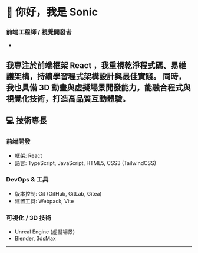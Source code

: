 # 👋 你好，我是 Sonic

### 前端工程師 / 視覺開發者  
-
我專注於前端框架 React ，我重視乾淨程式碼、易維護架構，持續學習程式架構設計與最佳實踐。
同時，我也具備 3D 動畫與虛擬場景開發能力，能融合程式與視覺化技術，打造高品質互動體驗。
---

## 💻 技術專長  

### 前端開發  
- 框架: React 
- 語言: TypeScript, JavaScript, HTML5, CSS3 (TailwindCSS)  

### DevOps & 工具  
- 版本控制: Git (GitHub, GitLab, Gitea)  
- 建置工具: Webpack, Vite  

### 可視化 / 3D 技術  
- Unreal Engine (虛擬場景)  
- Blender, 3dsMax 
---



